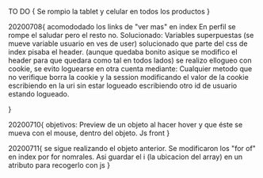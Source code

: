 TO DO {
    Se rompio la tablet y celular en todos los productos
}

20200708{
    acomododado los links de "ver mas" en index
    En perfil se rompe el saludar pero el resto no. Solucionado: Variables superpuestas (se mueve variable usuario en ves de user)
    solucionado que parte del css de index pisaba el header. (aunque quedaba bonito asique se modifico el header para que quedara como tal en todos lados)
    se realizo ellogueo con cookie, se evito loguearse en otra cuenta mediante: Cualquier metodo que no verifique borra la cookie y la session
        modificando el valor de la cookie
        escribiendo en la uri sin estar logueado
        escribiendo otro id de usuario estando logueado.
    
}

20200710{
    objetivos: Preview de un objeto al hacer hover y que éste se mueva con el mouse, dentro del objeto. Js front
}

20200711{
    se sigue realizando el objeto anterior. Se modificaron los "for of" en index por for nomrales. Asi guardar el i (la ubicacion del array) en un atributo para recogerlo con js
}